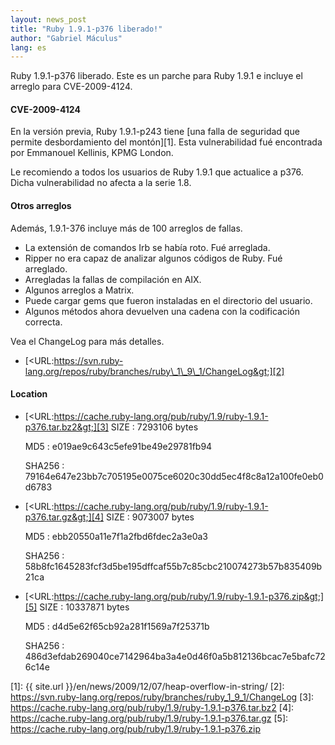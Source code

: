 ```yaml
---
layout: news_post
title: "Ruby 1.9.1-p376 liberado!"
author: "Gabriel Máculus"
lang: es
---
```


Ruby 1.9.1-p376 liberado. Este es un parche para Ruby 1.9.1 e incluye el
arreglo para CVE-2009-4124.

#### CVE-2009-4124

En la versión previa, Ruby 1.9.1-p243 tiene [una falla de seguridad que
permite desbordamiento del montón][1]. Esta vulnerabilidad fué
encontrada por Emmanouel Kellinis, KPMG London.

Le recomiendo a todos los usuarios de Ruby 1.9.1 que actualice a p376.
Dicha vulnerabilidad no afecta a la serie 1.8.

#### Otros arreglos

Además, 1.9.1-376 incluye más de 100 arreglos de fallas.

* La extensión de comandos Irb se había roto. Fué arreglada.
* Ripper no era capaz de analizar algunos códigos de Ruby. Fué
  arreglado.
* Arregladas la fallas de compilación en AIX.
* Algunos arreglos a Matrix.
* Puede cargar gems que fueron instaladas en el directorio del usuario.
* Algunos métodos ahora devuelven una cadena con la codificación
  correcta.

Vea el ChangeLog para más detalles.

* [&lt;URL:https://svn.ruby-lang.org/repos/ruby/branches/ruby\_1\_9\_1/ChangeLog&gt;][2]

#### Location

* [&lt;URL:https://cache.ruby-lang.org/pub/ruby/1.9/ruby-1.9.1-p376.tar.bz2&gt;][3]
  SIZE
  : 7293106 bytes

  MD5
  : e019ae9c643c5efe91be49e29781fb94

  SHA256
  : 79164e647e23bb7c705195e0075ce6020c30dd5ec4f8c8a12a100fe0eb0d6783

* [&lt;URL:https://cache.ruby-lang.org/pub/ruby/1.9/ruby-1.9.1-p376.tar.gz&gt;][4]
  SIZE
  : 9073007 bytes

  MD5
  : ebb20550a11e7f1a2fbd6fdec2a3e0a3

  SHA256
  : 58b8fc1645283fcf3d5be195dffcaf55b7c85cbc210074273b57b835409b21ca

* [&lt;URL:https://cache.ruby-lang.org/pub/ruby/1.9/ruby-1.9.1-p376.zip&gt;][5]
  SIZE
  : 10337871 bytes

  MD5
  : d4d5e62f65cb92a281f1569a7f25371b

  SHA256
  : 486d3efdab269040ce7142964ba3a4e0d46f0a5b812136bcac7e5bafc726c14e



[1]: {{ site.url }}/en/news/2009/12/07/heap-overflow-in-string/
[2]: https://svn.ruby-lang.org/repos/ruby/branches/ruby_1_9_1/ChangeLog
[3]: https://cache.ruby-lang.org/pub/ruby/1.9/ruby-1.9.1-p376.tar.bz2
[4]: https://cache.ruby-lang.org/pub/ruby/1.9/ruby-1.9.1-p376.tar.gz
[5]: https://cache.ruby-lang.org/pub/ruby/1.9/ruby-1.9.1-p376.zip

